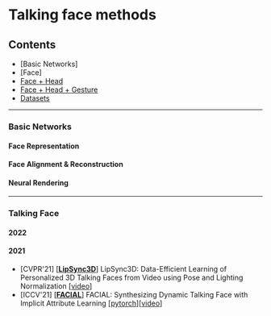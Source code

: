 # Talking face methods

## Contents
- [Basic Networks]
- [Face]
- [Face + Head](#Face-Swap)
- [Face + Head + Gesture](#Faace-Reenactment)
- [Datasets](#Datasets)

---
### Basic Networks

#### Face Representation

#### Face Alignment & Reconstruction

#### Neural Rendering


---
### Talking Face
#### 2022

#### 2021 
- [CVPR'21] [[**LipSync3D**](https://openaccess.thecvf.com/content/CVPR2021/papers/Lahiri_LipSync3D_Data-Efficient_Learning_of_Personalized_3D_Talking_Faces_From_Video_CVPR_2021_paper.pdf)] LipSync3D: Data-Efficient Learning of Personalized 3D Talking Faces from Video using Pose and Lighting Normalization [[video](https://www.youtube.com/watch?v=L1StbX9OznY)] 
- [ICCV'21] [[**FACIAL**](https://openaccess.thecvf.com/content/ICCV2021/papers/Zhang_FACIAL_Synthesizing_Dynamic_Talking_Face_With_Implicit_Attribute_Learning_ICCV_2021_paper.pdf)] FACIAL: Synthesizing Dynamic Talking Face with Implicit Attribute Learning [[pytorch](https://github.com/zhangchenxu528/FACIAL)][[video](https://www.youtube.com/watch?v=hl9ek3bUV1E)]

